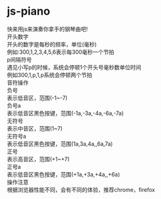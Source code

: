 # js-piano
快来用js来演奏你拿手的钢琴曲吧!<br />
开头数字<br />
开头的数字是每秒的频率，单位(毫秒)<br />
例如:300,1,2,3,4,5,6表示每300毫秒一个节拍<br />
p间隔符号<br />
遇见小写p的时候，系统会停顿1个开头号毫秒数单位时间<br />
例如300,1,p,1,p系统会停顿两个节拍<br />
音符操作<br />
负号<br />
表示低音区，范围(-1~-7)<br />
负号a<br />
表示低音区黑色按键，范围(-1a,-3a,-4a,-6a,-7a)<br />
无符号<br />
表示中音区，范围(1~7)<br />
无符号a<br />
表示低音区黑色按键，范围(1a,3a,4a,,6a,7a)<br />
正号<br />
表示高音区，范围(+1~+7)<br />
正号a<br />
表示低音区黑色按键，范围(+1a,+3a,+4a,,+6a)<br />
操作注意<br />
根据浏览器性能不同，会有不同的体验，推荐chrome，firefox<br />
